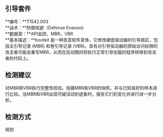 ## 引导套件  
**编号：**T1542.003  
**战术：**防御规避（Defense Evasion)  
**数据源：**API监控，MBR，VBR  
**基本描述：**bootkit 是一种恶意软件变体，它修改硬盘驱动器的引导扇区，包括主引导记录 (MBR) 和卷引导记录 (VBR)。具有对引导驱动器的原始访问权限的攻击者可能会重写MBR，从而在启动期间将执行正常引导加载的程序转移到攻击者的代码上。  
## 检测建议  
对MBR和VBR执行完整性校验。拍摄MBR和VBR的快照，并与已知良好的样本进行比较。当MBR和VBR出现可疑活动的迹象时，报告它们的变化并进行进一步分析。  
## 检测方式  
规则